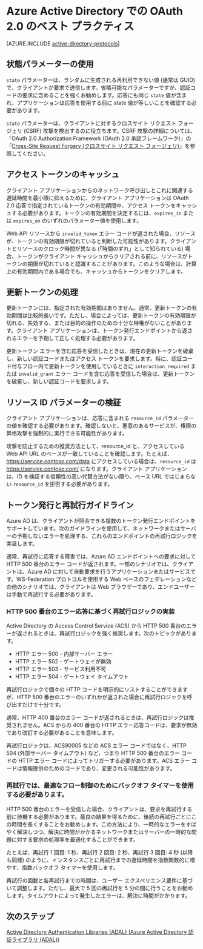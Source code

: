 <properties
	pageTitle="Azure Active Directory での OAuth 2.0 のベスト プラクティス | Microsoft Azure"
	description="この記事では、Azure Active Directory で OAuth 2.0 を使用するアプリケーションを開発するためのベスト プラクティスについて説明します。"
	services="active-directory"
	documentationCenter=".net"
	authors="priyamohanram"
	manager="mbaldwin"
	editor=""/>

<tags
	ms.service="active-directory"
	ms.workload="identity"
	ms.tgt_pltfrm="na"
	ms.devlang="na"
	ms.topic="article"
	ms.date="01/21/2016"
	ms.author="priyamo"/>


# Azure Active Directory での OAuth 2.0 のベスト プラクティス

[AZURE.INCLUDE [active-directory-protocols](../../includes/active-directory-protocols.md)]

## 状態パラメーターの使用

`state` パラメーターは、ランダムに生成される再利用できない値 (通常は GUID) で、クライアントが要求で送信します。省略可能なパラメーターですが、認証コードの要求に含めることを強くお勧めします。応答にも同じ `state` 値が含まれ、アプリケーションは応答を使用する前に state 値が等しいことを確認する必要があります。

`state` パラメーターは、クライアントに対するクロスサイト リクエスト フォージェリ (CSRF) 攻撃を検出するのに役立ちます。CSRF 攻撃の詳細については、「OAuth 2.0 Authorization Framework (OAuth 2.0 承認フレームワーク)」の「[Cross-Site Request Forgery (クロスサイト リクエスト フォージェリ)](https://tools.ietf.org/html/rfc6749#section-10.12)」を参照してください。

## アクセス トークンのキャッシュ

クライアント アプリケーションからのネットワーク呼び出しとこれに関連する遅延時間を最小限に抑えるために、クライアント アプリケーションは OAuth 2.0 応答で指定されているトークンの有効期間中、アクセス トークンをキャッシュする必要があります。トークンの有効期間を決定するには、`expires_in` または `expires_on` のいずれのパラメーター値を使用します。

Web API リソースから `invalid_token` エラー コードが返された場合、リソースが、トークンの有効期限が切れていると判断した可能性があります。クライアントとリソースのクロック時間が異なる (「時間のずれ」として知られている) 場合、トークンがクライアント キャッシュからクリアされる前に、リソースがトークンの期限が切れていると認識することがあります。このような場合は、計算上の有効期間内である場合でも、キャッシュからトークンをクリアします。

## 更新トークンの処理

更新トークンには、指定された有効期間はありません。通常、更新トークンの有効期間は比較的長いです。ただし、場合によっては、更新トークンの有効期限が切れる、失効する、または目的の操作のための十分な特権がないことがあります。クライアント アプリケーションは、トークン発行エンドポイントから返されるエラーを予期して正しく処理する必要があります。

更新トークン エラーを含む応答を受信したときは、現在の更新トークンを破棄し、新しい認証コードまたはアクセス トークンを要求します。特に、認証コード付与フロー内で更新トークンを使用しているときに `interaction_required` または `invalid_grant` エラー コードを含む応答を受信した場合は、更新トークンを破棄し、新しい認証コードを要求します。

## リソース ID パラメーターの検証

クライアント アプリケーションは、応答に含まれる `resource_id` パラメーターの値を確認する必要があります。確認しないと、悪意のあるサービスが、権限の昇格攻撃を強制的に実行できる可能性があります。

 攻撃を防止するための推奨方法として、resource\_id と、アクセスしている Web API URL のベースが一致していることを確認します。たとえば、https://service.contoso.com/data にアクセスしている場合は、`resource_id` は https://service.contoso.com/ になります。クライアント アプリケーションは、ID を検証する信頼性の高い代替方法がない限り、ベース URL ではじまらない `resource_id` を拒否する必要があります。

## トークン発行と再試行ガイドライン

Azure AD は、クライアントが照会できる複数のトークン発行エンドポイントをサポートしています。次のガイドラインを使用して、ネットワークまたはサーバーの予期しないエラーを処理する、これらのエンドポイントの再試行ロジックを実装します。

通常、再試行に応答する障害では、Azure AD エンドポイントへの要求に対して HTTP 500 番台のエラー コードが返されます。一部のシナリオでは、クライアントは、Azure AD に対して自動要求を行うアプリケーションまたはサービスです。WS-Federation プロトコルを使用する Web ベースのフェデレーションなどの他のシナリオでは、クライアントは Web ブラウザーであり、エンドユーザーは手動で再試行する必要があります。

### HTTP 500 番台のエラー応答に基づく再試行ロジックの実装

Active Directory の Access Control Service (ACS) から HTTP 500 番台のエラーが返されるときは、再試行ロジックを強く推奨します。次のトピックがあります。

- HTTP エラー 500 - 内部サーバー エラー
- HTTP エラー 502 - ゲートウェイが無効
- HTTP エラー 503 - サービス利用不可
- HTTP エラー 504 - ゲートウェイ タイムアウト

再試行ロジックで個々の HTTP コードを明示的にリストすることができますが、HTTP 500 番台のエラーのいずれかが返された場合に再試行ロジックを呼び出すだけで十分です。

通常、HTTP 400 番台のエラー コードが返されるときは、再試行ロジックは推奨されません。ACS からの 400 番台の HTTP エラー応答コードは、要求が無効であり改訂する必要があることを意味します。

再試行ロジックは、ACS90005 などの ACS エラー コードではなく、HTTP 504 (外部サーバー タイムアウト) など、つまり HTTP 500 番台のエラー コードの HTTP エラー コードによってトリガーする必要があります。ACS エラー コードは情報提供のためのコードであり、変更される可能性があります。

### 再試行では、最適なフロー制御のためにバックオフ タイマーを使用する必要があります。

HTTP 500 番台のエラーを受信した場合、クライアントは、要求を再試行する前に待機する必要があります。最良の結果を得るために、後続の再試行ごとにこの時間を長くすることをお勧めします。この方法により、一時的なエラーをすばやく解決しつつ、解決に時間がかかるネットワークまたはサーバーの一時的な問題に対する要求の処理率を最適化することができます。

たとえば、再試行 1 回目: 1 秒、再試行 2 回目: 2 秒、再試行 3 回目: 4 秒 (以降も同様) のように、インスタンスごとに再試行までの遅延時間を指数関数的に増やす、指数バックオフ タイマーを使用します。

再試行の回数と各再試行までの時間は、ユーザー エクスペリエンス要件に基づいて調整します。ただし、最大で 5 回の再試行を 5 分の間に行うことをお勧めします。タイムアウトによって発生したエラーは、解決に時間がかかります。

## 次のステップ

[Active Directory Authentication Libraries (ADAL) (Azure Active Directory 認証ライブラリ (ADAL))](active-directory-authentication-libraries.md)

<!---HONumber=AcomDC_0601_2016-->
